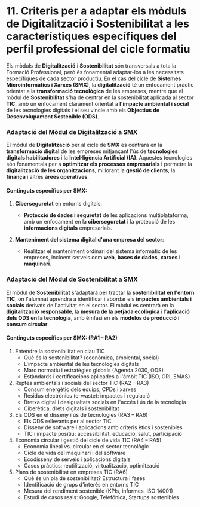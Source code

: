 # 11. Criteris per a adaptar els mòduls de Digitalització i Sostenibilitat a les característiques específiques del perfil professional del cicle formatiu 

Els mòduls de **Digitalització** i **Sostenibilitat** són transversals a tota la Formació Professional, però és fonamental adaptar-los a les necessitats específiques de cada sector productiu. En el cas del cicle de **Sistemes Microinformàtics i Xarxes (SMX)**, la **digitalització** té un enfocament pràctic orientat a la **transformació tecnològica** de les empreses, mentre que el mòdul de **Sostenibilitat** s'ha de centrar en la sostenibilitat aplicada al sector **TIC**, amb un enfocament clarament orientat a **l'impacte ambiental i social** de les tecnologies digitals i el seu vincle amb els **Objectius de Desenvolupament Sostenible (ODS)**.

### **Adaptació del Mòdul de Digitalització a SMX**

El mòdul de **Digitalització** per al cicle de **SMX** es centrarà en la **transformació digital** de les empreses mitjançant l'ús de **tecnologies digitals habilitadores** i la **Intel·ligència Artificial (IA)**. Aquestes tecnologies són fonamentals per a **optimitzar els processos empresarials** i permetre la **digitalització de les organitzacions**, millorant la **gestió de clients**, la **finança** i altres **àrees operatives**.

#### **Continguts específics per SMX:**

1. **Ciberseguretat** en entorns digitals:

   * **Protecció de dades i seguretat** de les aplicacions multiplataforma, amb un enfocament en la **ciberseguretat** i la protecció de les **informacions digitals** empresarials.

2. **Manteniment del sistema digital d'una empresa del sector**:

   * Realitzar el manteniment ordinàri del sistema informàtic de les empreses, incloent serveis com **web**, **bases de dades**, **xarxes** i **maquinari**.


### **Adaptació del Mòdul de Sostenibilitat a SMX**

El mòdul de **Sostenibilitat** s'adaptarà per tractar la **sostenibilitat en l'entorn TIC**, on l'alumnat aprendrà a identificar i abordar els **impactes ambientals i socials** derivats de l'activitat en el sector. El mòdul es centrarà en la **digitalització responsable**, la **mesura de la petjada ecològica** i l'**aplicació dels ODS en la tecnologia**, amb èmfasi en els **modelos de producció i consum circular**. 

#### **Continguts específics per SMX:** (RA1 – RA2)

1. Entendre la sostenibilitat en clau TIC
      * Què és la sostenibilitat? (econòmica, ambiental, social)
      * L'impacte ambiental de les tecnologies digitals
      * Marc normatiu i estratègies globals (Agenda 2030, ODS)
      * Estàndards i certificacions aplicades a l'àmbit TIC (ISO, GRI, EMAS)
2. Reptes ambientals i socials del sector TIC (RA2 – RA3)
      * Consum energètic dels equips, CPDs i xarxes
      * Residus electrònics (e-waste): impactes i regulació
      * Bretxa digital i desigualtats socials en l'accés i ús de la tecnologia
      * Ciberètica, drets digitals i sostenibilitat
3. Els ODS en el disseny i ús de tecnologies (RA3 – RA6)
      * Els ODS rellevants per al sector TIC
      * Disseny de software i aplicacions amb criteris ètics i sostenibles
      * TIC i impacte positiu: accessibilitat, educació, salut, participació
4. Economia circular i gestió del cicle de vida TIC (RA4 – RA5)
      * Economia lineal vs. circular en el sector tecnològic
      * Cicle de vida del maquinari i del software
      * Ecodisseny de serveis i aplicacions digitals
      * Casos pràctics: reutilització, virtualització, optimització
5. Plans de sostenibilitat en empreses TIC (RA6)
      * Què és un pla de sostenibilitat? Estructura i fases
      * Identificació de grups d'interès en entorns TIC
      * Mesura del rendiment sostenible (KPIs, informes, ISO 14001)
      * Estudi de casos reals: Google, Telefónica, Startups sostenibles


